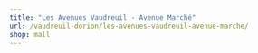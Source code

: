 ```yaml
---
title: "Les Avenues Vaudreuil - Avenue Marché"
url: /vaudreuil-dorion/les-avenues-vaudreuil-avenue-marche/
shop: mall
---
```

